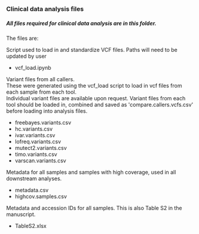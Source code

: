 ### Clinical data analysis files

##### All files required for clinical data analysis are in this folder.

The files are:

Script used to load in and standardize VCF files. Paths will need to be updated by user
- vcf_load.ipynb

Variant files from all callers.  
These were generated using the vcf_load script to load in vcf files from each sample from each tool.  
Individual variant files are available upon request. Variant files from each tool should be loaded in, combined and saved as 'compare.callers.vcfs.csv' before loading into analysis files.  
- freebayes.variants.csv
- hc.variants.csv
- ivar.variants.csv
- lofreq.variants.csv
- mutect2.variants.csv
- timo.variants.csv
- varscan.variants.csv

Metadata for all samples and samples with high coverage, used in all downstream analyses.  
- metadata.csv
- highcov.samples.csv

Metadata and accession IDs for all samples. This is also Table S2 in the manuscript.  
- TableS2.xlsx
